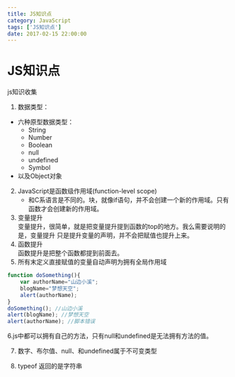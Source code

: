 ```yaml
---
title: JS知识点
category: JavaScript
tags: ['JS知识点']
date: 2017-02-15 22:00:00
---
```


# JS知识点
js知识收集  
1. 数据类型：
  * 六种原型数据类型：
     * String
     * Number
     * Boolean
     * null
     * undefined
     * Symbol
  * 以及Object对象
2. JavaScript是函数级作用域(function-level scope)
    * 和C系语言是不同的。块，就像if语句，并不会创建一个新的作用域。只有函数才会创建新的作用域。 
3. 变量提升  
变量提升，很简单，就是把变量提升提到函数的top的地方。我么需要说明的是，变量提升 只是提升变量的声明，并不会把赋值也提升上来。 
4.  函数提升   
   函数提升是把整个函数都提到前面去。 
5. 所有末定义直接赋值的变量自动声明为拥有全局作用域
```javascript
function doSomething(){
    var authorName="山边小溪";
    blogName="梦想天空";
    alert(authorName);
}
doSomething(); //山边小溪
alert(blogName); //梦想天空
alert(authorName); //脚本错误

```

6.js中都可以拥有自己的方法，只有null和undefined是无法拥有方法的值。

7. 数字、布尔值、null、和undefined属于不可变类型

8. typeof 返回的是字符串


